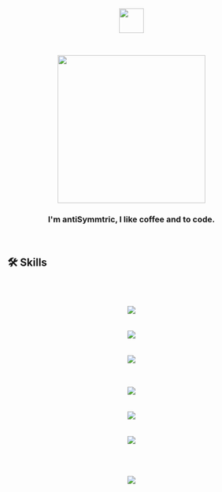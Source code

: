 <br/>

<p align="center"><img src="https://avatars.githubusercontent.com/u/174234002?v=4" width="50" /></p>

<br/>


<p align="center"><img src="https://spotify-github-profile.kittinanx.com/api/view?uid=31bv2tdafyshgbc3qloph4x7nfvi&cover_image=true&theme=novatorem&show_offline=true&background_color=000000&interchange=false&bar_color=ffffff&bar_color_cover=false)](https://open.spotify.com/user/31bv2tdafyshgbc3qloph4x7nfvi?si=0c628087d59e4c96)" width="300">


<br/>


### <div align="center">I'm antiSymmtric, I like coffee and to code.</div>  




<br/>  



## 🛠 Skills

<p align="center"><br/><br/><br/>
  <img src="https://skillicons.dev/icons?i=nextjs,react,svelte" /> <br/><br/><br/>
  <img src="https://skillicons.dev/icons?i=django,flask,html,css" /><br/><br/><br/>
  <img src="https://skillicons.dev/icons?i=tailwindcss,sass,bootstrap" /><br/><br/><br/>
  
</p>

<p align="center">
  <img src="https://skillicons.dev/icons?i=selenium,firebase,supabase" /><br/><br/><br/>
  <img src="https://skillicons.dev/icons?i=appwrite,discordjs,express,nodejs,npm" /><br/><br/><br/>
  <img src="https://skillicons.dev/icons?i=deno,bun,vite" /><br/>
</p>

<p align="center"
  <img src="https://skillicons.dev/icons?i=prisma,mongodb" /><br/><br/><br/>
  <img src="https://skillicons.dev/icons?i=postgres,mysql,planetscale" /><br/><br/><br/>


<br/>
